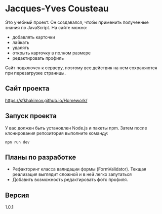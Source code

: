 # Jacques-Yves Cousteau

Это учебный проект. Он создавался, чтобы применить полученные знания по JavaScript. На сайте можно:
- добавлять карточки
- лайкать
- удалять
- открыть карточку в полном размере
- редактировать профиль

Сайт подключен к серверу, поэтому все действия на нем сохраняются при перезагрузке страницы. 

## Сайт проекта

https://sfkhakimov.github.io/Homework/

## Запуск проекта

У вас должен быть установлен Node.js и пакеты npm. Затем после клонирования репозитория выполните команду:
```
npm run dev
```

## Планы по разработке

- Рефакторинг класса валидации формы (FormValidator). Текщая реализация выглядит сложной и в ней легко запутаться
- Добавить возможность редактировать фото профиля. 

## Версия

1.0.1
